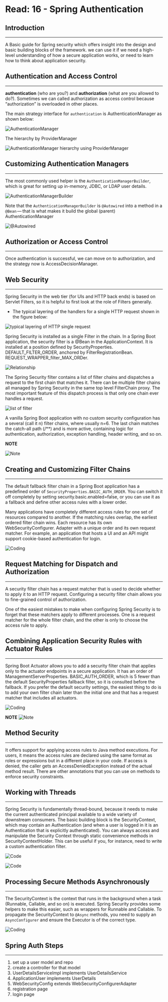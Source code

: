 # Read: 16 - Spring Authentication

## Introduction

---
A Basic guide for Spring security which offers insight into the design and basic building blocks of the framework. we can use it if we need a high-level understanding of how a secure application works, or need to learn how to think about application security.

## Authentication and Access Control

---
**authentication** (who are you?) and **authorization** (what are you allowed to do?). Sometimes we can called authorization as access control because “authorization” is overloaded in other places.

The main strategy interface for `authentication` is AuthenticationManager as shown below:

![AuthenticationManager](https://i.ibb.co/8KW744B/Screenshot-from-2022-03-28-22-38-51.png)

The hierarchy by ProviderManager

![AuthenticationManager hierarchy using ProviderManager](https://i.ibb.co/R4zjD2n/Screenshot-from-2022-03-28-22-41-14.png)

## Customizing Authentication Managers

---
The most commonly used helper is the `AuthenticationManagerBuilder`, which is great for setting up in-memory, JDBC, or LDAP user details.

![AuthenticationManagerBuilder](https://i.ibb.co/gSGdxxL/Screenshot-from-2022-03-28-22-43-25.png)

Note that the `AuthenticationManagerBuilder` is `@Autowired` into a method in a `@Bean` — that is what makes it build the global (parent) AuthenticationManager

![@Autowired](https://i.ibb.co/47QXYcS/Screenshot-from-2022-03-28-22-45-37.png)

## Authorization or Access Control

---
Once authentication is successful, we can move on to authorization, and the strategy now is AccessDecisionManager.

## Web Security

---
Spring Security in the web tier (for UIs and HTTP back ends) is based on Servlet Filters, so it is helpful to first look at the role of Filters generally.

- The typical layering of the handlers for a single HTTP request shown in the figure below:

![typical layering of HTTP single request](https://i.ibb.co/PCrHm60/Screenshot-from-2022-03-28-22-49-13.png)

Spring Security is installed as a single Filter in the chain. In a Spring Boot application, the security filter is a @Bean in the ApplicationContext. It is installed at a position defined by SecurityProperties. DEFAULT_FILTER_ORDER, anchored by FilterRegistrationBean. REQUEST_WRAPPER_filter_MAX_ORDer.

![Relationship](https://i.ibb.co/qD1SXVb/Screenshot-from-2022-03-28-22-55-07.png)

The Spring Security filter contains a list of filter chains and dispatches a request to the first chain that matches it. There can be multiple filter chains all managed by Spring Security in the same top level FilterChain proxy. The most important feature of this dispatch process is that only one chain ever handles a request.

![list of filter](https://i.ibb.co/XsJ5ZZz/Screenshot-from-2022-03-28-23-02-20.png)

A vanilla Spring Boot application with no custom security configuration has a several (call it n) filter chains, where usually n=6. The last chain matches the catch-all path (/**) and is more active, containing logic for authentication, authorization, exception handling, header writing, and so on.

**NOTE**

![Note](https://i.ibb.co/HKQfg6g/Screenshot-from-2022-03-28-23-04-56.png)

## Creating and Customizing Filter Chains

---

The default fallback filter chain in a Spring Boot application has a predefined order of `SecurityProperties.BASIC_AUTH_ORDER`. You can switch it off completely by setting security.basic.enabled=false, or you can use it as a fallback and define other access rules with a lower order.

Many applications have completely different access rules for one set of resources compared to another. If the matching rules overlap, the earliest ordered filter chain wins. Each resource has its own WebSecurityConfigurer. Adapter with a unique order and its own request matcher. For example, an application that hosts a UI and an API might support cookie-based authentication for login.

![Coding](https://i.ibb.co/njMPjrF/Screenshot-from-2022-03-28-23-10-10.png)

## Request Matching for Dispatch and Authorization

---

A security filter chain has a request matcher that is used to decide whether to apply it to an HTTP request. Configuring a security filter chain allows you to fine-grained control of authorization.

One of the easiest mistakes to make when configuring Spring Security is to forget that these matchers apply to different processes. One is a request matcher for the whole filter chain, and the other is only to choose the access rule to apply.

## Combining Application Security Rules with Actuator Rules

---

Spring Boot Actuator allows you to add a security filter chain that applies only to the actuator endpoints in a secure application. It has an order of ManagementServerProperties. BASIC_AUTH_ORDER, which is 5 fewer than the default SecurityProperties fallback filter, so it is consulted before the fallback. If you prefer the default security settings, the easiest thing to do is to add your own filter chain later than the initial one and that has a request matcher that includes all actuators.

![Coding](https://i.ibb.co/fNy09r1/Screenshot-from-2022-03-28-23-15-39.png)

**NOTE**
![Note](https://i.ibb.co/xqt7cp8/Screenshot-from-2022-03-28-23-16-45.png)

## Method Security

---
It offers support for applying access rules to Java method executions. For users, it means the access rules are declared using the same format as roles or expressions but in a different place in your code. If access is denied, the caller gets an AccessDeniedException instead of the actual method result. There are other annotations that you can use on methods to enforce security constraints.

## Working with Threads

---
Spring Security is fundamentally thread-bound, because it needs to make the current authenticated principal available to a wide variety of downstream consumers. The basic building block is the SecurityContext, which may contain an Authentication (and when a user is logged in it is an Authentication that is explicitly authenticated). You can always access and manipulate the Security Context through static convenience methods in SecurityContextHolder. This can be useful if you, for instance, need to write a custom authentication filter.

![Code](https://i.ibb.co/MNj425s/Screenshot-from-2022-03-28-23-19-51.png)

![Code](https://i.ibb.co/SrmhcDD/Screenshot-from-2022-03-28-23-21-28.png)

## Processing Secure Methods Asynchronously

---
The SecurityContext is the context that runs in the background when a task (Runnable, Callable, and so on) is executed. Spring Security provides some helpers to make this easier, such as wrappers for Runnable and Callable. To propagate the SecurityContext to `@Async` methods, you need to supply an `AsyncConfigurer` and ensure the Executor is of the correct type.

![Coding](https://i.ibb.co/PMQyd2N/Screenshot-from-2022-03-28-23-22-25.png)

## Spring Auth Steps

---

1. set up a user model and repo
2. create a controller for that model
3. UserDetailsServiceImpl implements UserDetailsService
4. ApplicationUser implements UserDetails
5. WebSecurityConfig extends WebSecurityConfigurerAdapter
6. registration page
7. login page
